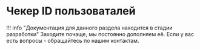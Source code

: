 # Чекер ID пользоваталей

!!! info "Документация для данного раздела находится в стадии разработки"
    Заходите почаще, мы постоянно дополняем её. Если у вас есть вопросы - обращайтесь по нашим контактам.